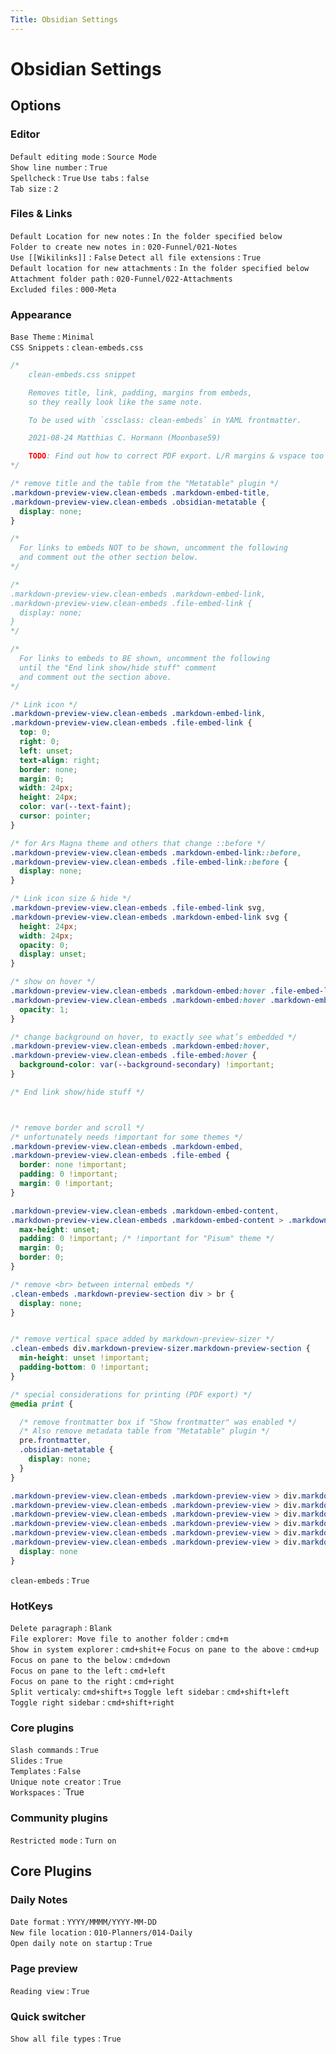 ```yaml
---
Title: Obsidian Settings
---
```


# Obsidian Settings

## Options

### Editor

`Default editing mode` : `Source Mode`  
`Show line number` : `True`  
`Spellcheck` : `True`
`Use tabs` : `false`  
`Tab size` : `2`

### Files & Links

`Default Location for new notes` : `In the folder specified below`  
`Folder to create new notes in` : `020-Funnel/021-Notes`  
`Use [[Wikilinks]]` : `False`
`Detect all file extensions` : `True`  
`Default location for new attachments` : `In the folder specified below`  
`Attachment folder path` : `020-Funnel/022-Attachments`  
`Excluded files` : `000-Meta`

### Appearance

`Base Theme` : `Minimal`  
`CSS Snippets` : `clean-embeds.css`

```css
/*
    clean-embeds.css snippet

    Removes title, link, padding, margins from embeds,
    so they really look like the same note.

    To be used with `cssclass: clean-embeds` in YAML frontmatter.

    2021-08-24 Matthias C. Hormann (Moonbase59)

    TODO: Find out how to correct PDF export. L/R margins & vspace too large on embeds.
*/

/* remove title and the table from the "Metatable" plugin */
.markdown-preview-view.clean-embeds .markdown-embed-title,
.markdown-preview-view.clean-embeds .obsidian-metatable {
  display: none;
}

/*
  For links to embeds NOT to be shown, uncomment the following
  and comment out the other section below.
*/

/*
.markdown-preview-view.clean-embeds .markdown-embed-link,
.markdown-preview-view.clean-embeds .file-embed-link {
  display: none;
}
*/

/*
  For links to embeds to BE shown, uncomment the following
  until the "End link show/hide stuff" comment
  and comment out the section above.
*/

/* Link icon */
.markdown-preview-view.clean-embeds .markdown-embed-link,
.markdown-preview-view.clean-embeds .file-embed-link {
  top: 0;
  right: 0;
  left: unset;
  text-align: right;
  border: none;
  margin: 0;
  width: 24px;
  height: 24px;
  color: var(--text-faint);
  cursor: pointer;
}

/* for Ars Magna theme and others that change ::before */
.markdown-preview-view.clean-embeds .markdown-embed-link::before,
.markdown-preview-view.clean-embeds .file-embed-link::before {
  display: none;
}

/* Link icon size & hide */
.markdown-preview-view.clean-embeds .file-embed-link svg,
.markdown-preview-view.clean-embeds .markdown-embed-link svg {
  height: 24px;
  width: 24px;
  opacity: 0;
  display: unset;
}

/* show on hover */
.markdown-preview-view.clean-embeds .markdown-embed:hover .file-embed-link svg,
.markdown-preview-view.clean-embeds .markdown-embed:hover .markdown-embed-link svg {
  opacity: 1;
}

/* change background on hover, to exactly see what’s embedded */
.markdown-preview-view.clean-embeds .markdown-embed:hover,
.markdown-preview-view.clean-embeds .file-embed:hover {
  background-color: var(--background-secondary) !important;
}

/* End link show/hide stuff */



/* remove border and scroll */
/* unfortunately needs !important for some themes */
.markdown-preview-view.clean-embeds .markdown-embed,
.markdown-preview-view.clean-embeds .file-embed {
  border: none !important;
  padding: 0 !important;
  margin: 0 !important;
}

.markdown-preview-view.clean-embeds .markdown-embed-content,
.markdown-preview-view.clean-embeds .markdown-embed-content > .markdown-preview-view {
  max-height: unset;
  padding: 0 !important; /* !important for "Pisum" theme */
  margin: 0;
  border: 0;
}

/* remove <br> between internal embeds */
.clean-embeds .markdown-preview-section div > br {
  display: none;
}


/* remove vertical space added by markdown-preview-sizer */
.clean-embeds div.markdown-preview-sizer.markdown-preview-section {
  min-height: unset !important;
  padding-bottom: 0 !important;
}

/* special considerations for printing (PDF export) */
@media print {

  /* remove frontmatter box if "Show frontmatter" was enabled */
  /* Also remove metadata table from "Metatable" plugin */
  pre.frontmatter,
  .obsidian-metatable {
    display: none;
  }
}

.markdown-preview-view.clean-embeds .markdown-preview-view > div.markdown-preview-sizer.markdown-preview-section > div:nth-child(2) > h1,
.markdown-preview-view.clean-embeds .markdown-preview-view > div.markdown-preview-sizer.markdown-preview-section > div:nth-child(2) > h2,
.markdown-preview-view.clean-embeds .markdown-preview-view > div.markdown-preview-sizer.markdown-preview-section > div:nth-child(2) > h3,
.markdown-preview-view.clean-embeds .markdown-preview-view > div.markdown-preview-sizer.markdown-preview-section > div:nth-child(2) > h4,
.markdown-preview-view.clean-embeds .markdown-preview-view > div.markdown-preview-sizer.markdown-preview-section > div:nth-child(2) > h5,
.markdown-preview-view.clean-embeds .markdown-preview-view > div.markdown-preview-sizer.markdown-preview-section > div:nth-child(2) > h6 {
  display: none
}
```

`clean-embeds` : `True`

### HotKeys

`Delete paragraph` : `Blank`  
`File explorer: Move file to another folder` : `cmd+m`  
`Show in system explorer` : `cmd+shit+e` 
`Focus on pane to the above` : `cmd+up`  
`Focus on pane to the below` : `cmd+down`  
`Focus on pane to the left` : `cmd+left`  
`Focus on pane to the right` : `cmd+right`  
`Split verticaly`: `cmd+shift+s`
`Toggle left sidebar` : `cmd+shift+left`  
`Toggle right sidebar` : `cmd+shift+right`

### Core plugins

`Slash commands` : `True`  
`Slides` : `True`  
`Templates` : `False`  
`Unique note creator` : `True`  
`Workspaces` : `True

### Community plugins

`Restricted mode` : `Turn on`

## Core Plugins

### Daily Notes

`Date format` : `YYYY/MMMM/YYYY-MM-DD`  
`New file location` : `010-Planners/014-Daily`  
`Open daily note on startup` : `True`

### Page preview

`Reading view` : `True`

### Quick switcher

`Show all file types` : `True`
